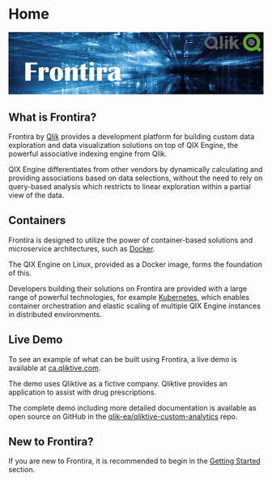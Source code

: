 # Home

![Frontira](./images/frontira-banner.jpg "Frontira")

## What is Frontira?

Frontira by [Qlik](https://qlik.com) provides a development platform for building custom data exploration and data
visualization solutions on top of QIX Engine, the powerful associative indexing engine from Qlik.

QIX Engine differentiates from other vendors by dynamically calculating and providing associations based on data
selections, without the need to rely on query-based analysis which restricts to linear exploration within a partial view
of the data.

## Containers

Frontira is designed to utilize the power of container-based solutions and microservice architectures, such as
[Docker](https://docker.com).

The QIX Engine on Linux, provided as a Docker image, forms the foundation of this.

Developers building their solutions on Frontira are provided with a large range of powerful technologies, for example
[Kubernetes](https://kubernetes.io), which enables container orchestration and elastic scaling of multiple QIX Engine
instances in distributed environments.

## Live Demo

To see an example of what can be built using Frontira, a live demo is available at
[ca.qliktive.com](https://ca.qliktive.com).

The demo uses Qliktive as a fictive company. Qliktive provides an application to assist with drug prescriptions.

The complete demo including more detailed documentation is available as open source on GitHub in the
[qlik-ea/qliktive-custom-analytics](https://github.com/qlik-ea/qliktive-custom-analytics) repo.

## New to Frontira?

If you are new to Frontira, it is recommended to begin in the [Getting Started](./getting-started.md) section.
